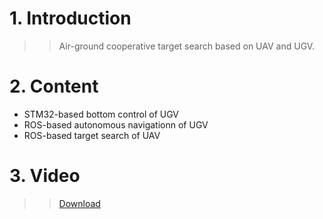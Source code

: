 # 1. Introduction
>>Air-ground cooperative target search based on UAV and UGV.

# 2. Content
- STM32-based bottom control of UGV
- ROS-based autonomous navigationn of UGV
- ROS-based target search of UAV

# 3. Video
>>[Download](https://github.com/lh9171338/UAV-UGV-Target-Search/blob/master/video/uav_ugv_word.avi)
